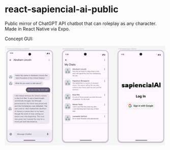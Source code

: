 # react-sapiencial-ai-public
Public mirror of ChatGPT API chatbot that can roleplay as any character. Made in React Native via Expo.

Concept GUI:

![Image Alt Text](img/concept.png)
